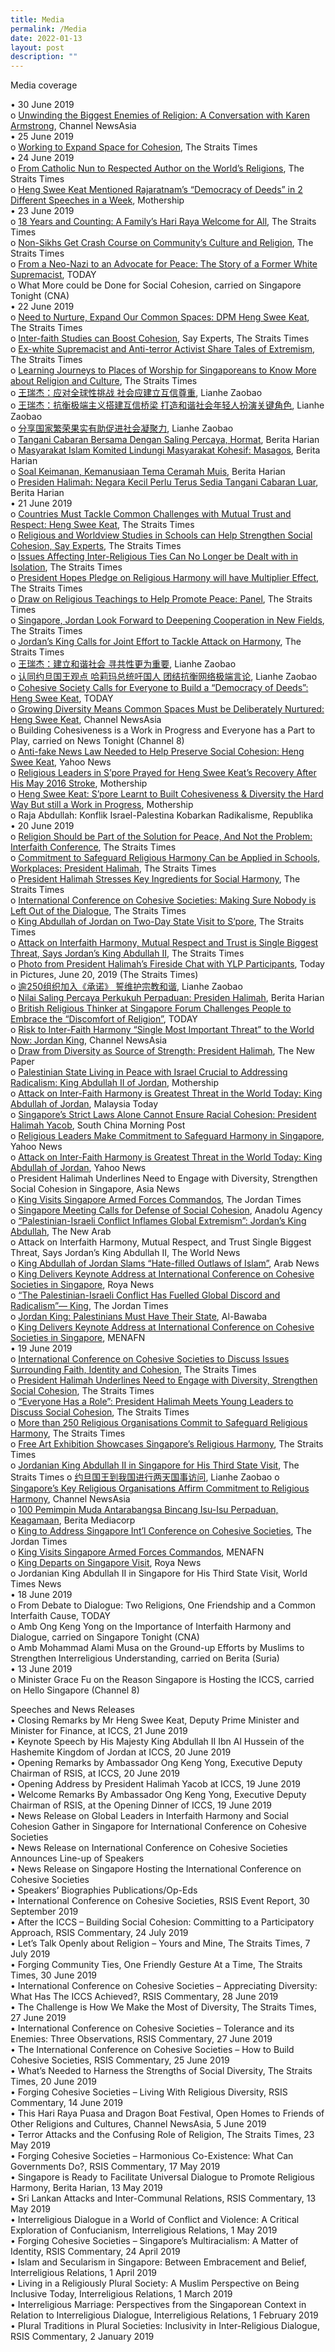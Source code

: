 ```yaml
---
title: Media
permalink: /Media
date: 2022-01-13
layout: post
description: ""
---
```

Media coverage

•	30 June 2019  
o	[Unwinding the Biggest Enemies of Religion: A Conversation with Karen Armstrong](www.channelnewsasia.com/news/singapore/religion-karen-armstrong-unwinding-biggest-enemies-11665658), Channel NewsAsia  
•	25 June 2019  
o	[Working to Expand Space for Cohesion](www.straitstimes.com/opinion/st-editorial/working-to-expand-space-for-cohesion?xtor=CS3-17&utm_source=STSmartphone&utm_medium=share&utm_term=2019-06-26+08%3A21%3A30), The Straits Times  
•	24 June 2019                                                                                     
o	[From Catholic Nun to Respected Author on the World’s Religions](www.straitstimes.com/singapore/from-catholic-nun-to-respected-author-on-the-worlds-religions), The Straits Times  
o	[Heng Swee Keat Mentioned Rajaratnam’s “Democracy of Deeds” in 2 Different Speeches in a Week](https://mothership.sg/2019/06/heng-swee-keat-democracy-of-deeds/), Mothership                                                                               
•	23 June 2019  
o	[18 Years and Counting: A Family’s Hari Raya Welcome for All](https://www.straitstimes.com/singapore/18-years-and-counting-a-familys-hari-raya-welcome-for-all), The Straits Times  
o	[Non-Sikhs Get Crash Course on Community’s Culture and Religion](www.straitstimes.com/singapore/non-sikhs-get-crash-course-on-communitys-culture-and-religion), The Straits Times   
o	[From a Neo-Nazi to an Advocate for Peace: The Story of a Former White Supremacist](www.todayonline.com/singapore/neo-nazi-advocate-peace-story-former-white-supremacist), TODAY   
o	What More could be Done for Social Cohesion, carried on Singapore Tonight (CNA)   
•	22 June 2019   
o	[Need to Nurture, Expand Our Common Spaces: DPM Heng Swee Keat](www.straitstimes.com/singapore/need-to-nurture-expand-our-common-spaces-dpm-heng), The Straits Times   
o	[Inter-faith Studies can Boost Cohesion](https://www.straitstimes.com/politics/inter-faith-studies-can-boost-cohesion-say-experts), Say Experts, The Straits Times   
o	[Ex-white Supremacist and Anti-terror Activist Share Tales of Extremism](https://www.straitstimes.com/singapore/ex-white-supremacist-and-anti-terror-activist-share-tales-of-extremism), The Straits Times  
o	[Learning Journeys to Places of Worship for Singaporeans to Know More about Religion and Culture](https://www.straitstimes.com/singapore/learning-journeys-to-places-of-worship-for-singaporeans-to-know-more-about-religion-and), The Straits Times   
o	[王瑞杰：应对全球性挑战 社会应建立互信尊重](https://www.zaobao.com.sg/znews/singapore/story20190622-966381), Lianhe Zaobao   
o	[王瑞杰：抗衡极端主义搭建互信桥梁 打造和谐社会年轻人扮演关键角色](https://www.zaobao.com.sg/news/singapore/story20190622-966391), Lianhe Zaobao   
o	[分享国家繁荣果实有助促进社会凝聚力](https://www.zaobao.com.sg/news/singapore/story20190622-966393), Lianhe Zaobao   
o	[Tangani Cabaran Bersama Dengan Saling Percaya, Hormat](https://www.beritaharian.sg/setempat/tangani-cabaran-bersama-dengan-saling-percaya-hormat), Berita Harian   
o	[Masyarakat Islam Komited Lindungi Masyarakat Kohesif: Masagos](https://www.beritaharian.sg/setempat/masyarakat-islam-komited-lindungi-masyarakat-kohesif-masagos), Berita Harian   
o	[Soal Keimanan, Kemanusiaan Tema Ceramah Muis](https://www.beritaharian.sg/setempat/soal-keimanan-kemanusiaan-tema-ceramah-muis), Berita Harian  
o	[Presiden Halimah: Negara Kecil Perlu Terus Sedia Tangani Cabaran Luar](https://www.beritaharian.sg/setempat/presiden-halimah-negara-kecil-perlu-terus-sedia-tangani-cabaran-luar), Berita Harian   
•	21 June 2019   
o	[Countries Must Tackle Common Challenges with Mutual Trust and Respect: Heng Swee Keat](https://www.straitstimes.com/politics/countries-must-tackle-common-challenges-with-mutual-trust-and-respect-heng-swee-keat), The Straits Times   
o	[Religious and Worldview Studies in Schools can Help Strengthen Social Cohesion, Say Experts](https://www.straitstimes.com/politics/religious-and-worldview-studies-in-schools-can-help-strengthen-social-cohesion-say-experts), The Straits Times   
o	[Issues Affecting Inter-Religious Ties Can No Longer be Dealt with in Isolation](https://www.straitstimes.com/politics/issues-affecting-inter-religious-ties-can-no-longer-be-dealt-with-in-isolation), The Straits Times   
o	[President Hopes Pledge on Religious Harmony will have Multiplier Effect](https://www.straitstimes.com/singapore/president-hopes-pledge-on-religious-harmony-will-have-multiplier-effect), The Straits Times   
o	[Draw on Religious Teachings to Help Promote Peace: Panel](https://www.straitstimes.com/singapore/draw-on-religious-teachings-to-help-promote-peace-panel), The Straits Times   
o	[Singapore, Jordan Look Forward to Deepening Cooperation in New Fields](https://www.straitstimes.com/singapore/singapore-jordan-look-forward-to-deepening-cooperation-in-new-fields), The Straits Times   
o	[Jordan’s King Calls for Joint Effort to Tackle Attack on Harmony](https://www.straitstimes.com/politics/jordans-king-calls-for-joint-effort-to-tackle-attack-on-harmony), The Straits Times   
o	[王瑞杰：建立和谐社会 寻共性更为重要](https://www.zaobao.com.sg/realtime/singapore/story20190621-966343), Lianhe Zaobao   
o	[认同约旦国王观点 哈莉玛总统吁国人 团结抗衡网络极端言论](https://www.zaobao.com.sg/news/singapore/story20190621-966112), Lianhe Zaobao   
o	[Cohesive Society Calls for Everyone to Build a “Democracy of Deeds”: Heng Swee Keat](https://www.todayonline.com/singapore/cohesive-society-calls-everyone-build-democracy-deeds-heng-swee-keat), TODAY   
o	[Growing Diversity Means Common Spaces Must be Deliberately Nurtured: Heng Swee Keat](https://www.channelnewsasia.com/singapore/religious-racial-diversity-common-spaces-nurtured-heng-swee-keat-875501), Channel NewsAsia   
o	Building Cohesiveness is a Work in Progress and Everyone has a Part to Play, carried on News Tonight (Channel 8)   
o	[Anti-fake News Law Needed to Help Preserve Social Cohesion: Heng Swee Keat](https://sg.news.yahoo.com/antifake-news-laws-needed-to-help-preserve-social-cohesion-heng-swee-keat-081357862.html), Yahoo News   
o	[Religious Leaders in S’pore Prayed for Heng Swee Keat’s Recovery After His May 2016 Stroke](https://mothership.sg/2019/06/heng-swee-keat-iccs-dialogue-religious-leaders-prayed-stroke-recovery/), Mothership   
o	[Heng Swee Keat: S’pore Learnt to Built Cohesiveness & Diversity the Hard Way But still a Work in Progress](https://mothership.sg/2019/06/heng-swee-keat-spore-learnt-to-built-cohesiveness-diversity-the-hard-way-but-still-a-work-in-progress/), Mothership   
o	Raja Abdullah: Konflik Israel-Palestina Kobarkan Radikalisme, Republika   
•	20 June 2019   
o	[Religion Should be Part of the Solution for Peace, And Not the Problem: Interfaith Conference](https://www.straitstimes.com/singapore/religion-should-be-part-of-the-solution-for-peace-and-not-the-problem-interfaith), The Straits Times   
o	[Commitment to Safeguard Religious Harmony Can be Applied in Schools, Workplaces: President Halimah](https://www.straitstimes.com/singapore/commitment-to-safeguard-religious-harmony-is-important-president-halimah-yacob), The Straits Times   
o	[President Halimah Stresses Key Ingredients for Social Harmony](https://www.straitstimes.com/singapore/president-halimah-stresses-key-ingredients-for-social-harmony), The Straits Times   
o	[International Conference on Cohesive Societies: Making Sure Nobody is Left Out of the Dialogue](https://www.straitstimes.com/singapore/making-sure-nobody-is-left-out-of-the-dialogue), The Straits Times   
o	[King Abdullah of Jordan on Two-Day State Visit to S’pore](https://www.straitstimes.com/singapore/king-abdullah-of-jordan-on-two-day-state-visit-to-spore), The Straits Times   
o	[Attack on Interfaith Harmony, Mutual Respect and Trust is Single Biggest Threat, Says Jordan’s King Abdullah II](https://www.straitstimes.com/politics/attack-on-interfaith-harmony-mutual-respect-and-trust-single-biggest-threat-says-jordans), The Straits Times   
o	[Photo from President Halimah’s Fireside Chat with YLP Participants](https://www.straitstimes.com/multimedia/photos/today-in-pictures-june-20-2019), Today in Pictures, June 20, 2019 (The Straits Times)   
o	[逾250组织加入《承诺》 誓维护宗教和谐](https://www.zaobao.com.sg/news/singapore/story20190620-965866), Lianhe Zaobao   
o	[Nilai Saling Percaya Perkukuh Perpaduan: Presiden Halimah](https://www.beritaharian.sg/setempat/nilai-saling-percaya-perkukuh-perpaduan-presiden-halimah), Berita Harian   
o	[British Religious Thinker at Singapore Forum Challenges People to Embrace the “Discomfort of Religion”](https://www.todayonline.com/singapore/british-religious-thinker-singapore-forum-challenges-people-embrace-discomfort-of-religion), TODAY   
o	[Risk to Inter-Faith Harmony “Single Most Important Threat” to the World Now: Jordan King](https://www.channelnewsasia.com/singapore/jordan-king-abdullah-singapore-keynote-religion-conference-875226), Channel NewsAsia   
o	[Draw from Diversity as Source of Strength: President Halimah](https://tnp.straitstimes.com/news/singapore/draw-diversity-source-strength-president-halimah), The New Paper   
o	[Palestinian State Living in Peace with Israel Crucial to Addressing Radicalism: King Abdullah II of Jordan](https://mothership.sg/2019/06/palestine-state-israel-peace-crucial-jordan-king-abdullah-ii/), Mothership   
o	[Attack on Inter-Faith Harmony is Greatest Threat in the World Today: King Abdullah of Jordan](https://www.malaysia-today.net/2019/06/20/attack-on-inter-faith-harmony-is-greatest-threat-in-the-world-today-king-abdullah-of-jordan/), Malaysia Today   
o	[Singapore’s Strict Laws Alone Cannot Ensure Racial Cohesion: President Halimah Yacob](https://www.scmp.com/week-asia/society/article/3015276/secret-singapores-social-harmony-lies-fine-balance-constant), South China Morning Post   
o	[Religious Leaders Make Commitment to Safeguard Harmony in Singapore](https://sg.news.yahoo.com/religious-leaders-make-commitment-to-safeguard-harmony-in-singapore-031321565.html), Yahoo News   
o	[Attack on Inter-Faith Harmony is Greatest Threat in the World Today: King Abdullah of Jordan](https://sg.news.yahoo.com/attack-on-interfaith-harmony-is-greatest-threat-in-the-world-today-king-abdullah-of-jordan-035902054.html), Yahoo News   
o	President Halimah Underlines Need to Engage with Diversity, Strengthen Social Cohesion in Singapore, Asia News  
o	[King Visits Singapore Armed Forces Commandos](http://www.jordantimes.com/news/local/king-visits-singapore-armed-forces-commandos), The Jordan Times   
o	[Singapore Meeting Calls for Defense of Social Cohesion](https://www.aa.com.tr/en/asia-pacific/-singapore-meeting-calls-for-defense-of-social-cohesion/1510871), Anadolu Agency   
o	[“Palestinian-Israeli Conflict Inflames Global Extremism”: Jordan’s King Abdullah](https://english.alaraby.co.uk/news/palestinian-israeli-conflict-inflames-global-extremism-jordans-king-abdullah), The New Arab   
o	Attack on Interfaith Harmony, Mutual Respect, and Trust Single Biggest Threat, Says Jordan’s King Abdullah II, The World News   
o	[King Abdullah of Jordan Slams “Hate-filled Outlaws of Islam”](https://www.arabnews.com/node/1513791/middle-east), Arab News   
o	[King Delivers Keynote Address at International Conference on Cohesive Societies in Singapore](https://en.royanews.tv/news/17851/2019-06-20), Roya News   
o	[“The Palestinian-Israeli Conflict Has Fuelled Global Discord and Radicalism”— King](http://www.jordantimes.com/news/local/palestinian-israeli-conflict-has-fuelled-global-discord-and-radicalism%E2%80%94-king), The Jordan Times   
o	[Jordan King: Palestinians Must Have Their State](https://www.albawaba.com/news/jordan-king-palestinians-must-have-their-state-1292517), Al-Bawaba   
o	[King Delivers Keynote Address at International Conference on Cohesive Societies in Singapore](https://menafn.com/1098662026/King-delivers-keynote-address-at-International-Conference-on-Cohesive-Societies-in-Singapore), MENAFN   
•	19 June 2019   
o	[International Conference on Cohesive Societies to Discuss Issues Surrounding Faith, Identity and Cohesion](https://www.straitstimes.com/singapore/international-conference-on-cohesive-societies-to-discuss-issues-surrounding-faith), The Straits Times   
o	[President Halimah Underlines Need to Engage with Diversity, Strengthen Social Cohesion](https://www.straitstimes.com/singapore/president-halimah-underlines-need-to-engage-with-diversity-strengthen-social-cohesion?xtor=CS3-17&utm_source=STSmartphone&utm_medium=share&utm_term=2019-06-19+21%3A22%3A550), The Straits Times   
o	[“Everyone Has a Role”: President Halimah Meets Young Leaders to Discuss Social Cohesion](https://www.straitstimes.com/singapore/everyone-has-a-role-president-halimah-meets-young-leaders-to-discuss-social-cohesion), The Straits Times   
o	[More than 250 Religious Organisations Commit to Safeguard Religious Harmony](https://www.straitstimes.com/singapore/250-religious-groups-make-commitment-with-practical-suggestions-to-safeguard-religious), The Straits Times   
o	[Free Art Exhibition Showcases Singapore’s Religious Harmony](https://www.straitstimes.com/singapore/free-art-exhibition-showcases-singapores-religious-harmony), The Straits Times   
o	[Jordanian King Abdullah II in Singapore for His Third State Visit](https://www.straitstimes.com/singapore/jordanian-king-abdullah-ii-in-singapore-for-his-third-state-visit), The Straits Times
o	[约旦国王到我国进行两天国事访问](https://www.zaobao.com.sg/realtime/singapore/story20190619-965810), Lianhe Zaobao
o	[Singapore’s Key Religious Organisations Affirm Commitment to Religious Harmony](https://www.channelnewsasia.com/singapore/singapore-religious-organisations-commitment-harmony-halimah-874911), Channel NewsAsia   
o	[100 Pemimpin Muda Antarabangsa Bincang Isu-Isu Perpaduan, Keagamaan](https://berita.mediacorp.sg/singapura/100-pemimpin-muda-antarabangsa-bincang-isu-isu-perpaduan-170236), Berita Mediacorp   
o	[King to Address Singapore Int’l Conference on Cohesive Societies](http://www.jordantimes.com/news/local/king-address-singapore-intl-conference-cohesive-societies), The Jordan Times  
o	[King Visits Singapore Armed Forces Commandos](https://menafn.com/1098661196/King-visits-Singapore-Armed-Forces-Commandos), MENAFN   
o	[King Departs on Singapore Visit](https://en.royanews.tv/news/17842/King-departs-on-Singapore-visit), Roya News   
o	Jordanian King Abdullah II in Singapore for His Third State Visit, World Times News   
•	18 June 2019   
o	From Debate to Dialogue: Two Religions, One Friendship and a Common Interfaith Cause, TODAY   
o	Amb Ong Keng Yong on the Importance of Interfaith Harmony and Dialogue, carried on Singapore Tonight (CNA)   
o	Amb Mohammad Alami Musa on the Ground-up Efforts by Muslims to Strengthen Interreligious Understanding, carried on Berita (Suria)   
•	13 June 2019   
o	Minister Grace Fu on the Reason Singapore is Hosting the ICCS, carried on Hello Singapore (Channel 8)

Speeches and News Releases   
•	Closing Remarks by Mr Heng Swee Keat, Deputy Prime Minister and Minister for Finance, at ICCS, 21 June 2019   
•	Keynote Speech by His Majesty King Abdullah II Ibn Al Hussein of the Hashemite Kingdom of Jordan at ICCS, 20 June 2019   
•	Opening Remarks by Ambassador Ong Keng Yong, Executive Deputy Chairman of RSIS, at ICCS, 20 June 2019   
•	Opening Address by President Halimah Yacob at ICCS, 19 June 2019   
•	Welcome Remarks By Ambassador Ong Keng Yong, Executive Deputy Chairman of RSIS, at the Opening Dinner of ICCS, 19 June 2019   
•	News Release on Global Leaders in Interfaith Harmony and Social Cohesion Gather in Singapore for International Conference on Cohesive Societies   
•	News Release on International Conference on Cohesive Societies Announces Line-up of Speakers   
•	News Release on Singapore Hosting the International Conference on Cohesive Societies   
•	Speakers’ Biographies
Publications/Op-Eds   
•	International Conference on Cohesive Societies, RSIS Event Report, 30 September 2019   
•	After the ICCS – Building Social Cohesion: Committing to a Participatory Approach, RSIS Commentary, 24 July 2019   
•	Let’s Talk Openly about Religion – Yours and Mine, The Straits Times, 7 July 2019   
•	Forging Community Ties, One Friendly Gesture At a Time, The Straits Times, 30 June 2019   
•	International Conference on Cohesive Societies – Appreciating Diversity: What Has The ICCS Achieved?, RSIS Commentary, 28 June 2019   
•	The Challenge is How We Make the Most of Diversity, The Straits Times, 27 June 2019   
•	International Conference on Cohesive Societies – Tolerance and its Enemies: Three Observations, RSIS Commentary, 27 June 2019   
•	The International Conference on Cohesive Societies – How to Build Cohesive Societies, RSIS Commentary, 25 June 2019   
•	What’s Needed to Harness the Strengths of Social Diversity, The Straits Times, 20 June 2019   
•	Forging Cohesive Societies – Living With Religious Diversity, RSIS Commentary, 14 June 2019   
•	This Hari Raya Puasa and Dragon Boat Festival, Open Homes to Friends of Other Religions and Cultures, Channel NewsAsia, 5 June 2019   
•	Terror Attacks and the Confusing Role of Religion, The Straits Times, 23 May 2019   
•	Forging Cohesive Societies – Harmonious Co-Existence: What Can Governments Do?, RSIS Commentary, 17 May 2019   
•	Singapore is Ready to Facilitate Universal Dialogue to Promote Religious Harmony, Berita Harian, 13 May 2019   
•	Sri Lankan Attacks and Inter-Communal Relations, RSIS Commentary, 13 May 2019   
•	Interreligious Dialogue in a World of Conflict and Violence: A Critical Exploration of Confucianism, Interreligious Relations, 1 May 2019   
•	Forging Cohesive Societies – Singapore’s Multiracialism: A Matter of Identity, RSIS Commentary, 24 April 2019   
•	Islam and Secularism in Singapore: Between Embracement and Belief, Interreligious Relations, 1 April 2019   
•	Living in a Religiously Plural Society: A Muslim Perspective on Being Inclusive Today, Interreligious Relations, 1 March 2019   
•	Interreligious Marriage: Perspectives from the Singaporean Context in Relation to Interreligious Dialogue, Interreligious Relations, 1 February 2019   
•	Plural Traditions in Plural Societies: Inclusivity in Inter-Religious Dialogue, RSIS Commentary, 2 January 2019